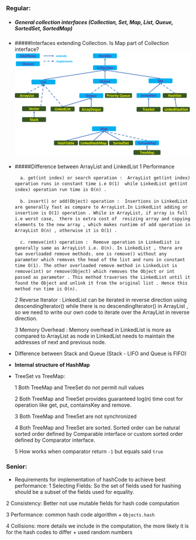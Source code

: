 ### Regular:
- ##### General collection interfaces (Collection, Set, Map, List, Queue, SortedSet, SortedMap)
- #####Interfaces extending Collection. Is Map part of Collection interface?
  ![ac](../img/java-collection-architecture.png)
- #####Difference between ArrayList and LinkedList
    1 Performance
    
        a. get(int index) or search operation :  ArrayList get(int index) operation runs in constant time i.e O(1)  while LinkedList get(int index) operation run time is O(n) .
    
        b. insert() or add(Object) operation :  Insertions in LinkedList are generally fast as compare to ArrayList.In LinkedList adding or insertion is O(1) operation . While in ArrayList, if array is full i.e worst case,  there is extra cost of  resizing array and copying elements to the new array , which makes runtime of add operation in ArrayList O(n) , otherwise it is O(1) .

        c. remove(int) operation :  Remove operation in LinkedList is generally same as ArrayList i.e. O(n). In LinkedList , there are two overloaded remove methods. one is remove() without any parameter which removes the head of the list and runs in constant time O(1). The other overloaded remove method in LinkedList is remove(int) or remove(Object) which removes the Object or int passed as parameter . This method traverses the LinkedList until it found the Object and unlink it from the original list . Hence this method run time is O(n).

    2  Reverse  Iterator :  LinkedList can be iterated in reverse direction using descendingIterator() while there is no descendingIterator() in ArrayList , so we need to write our own code to iterate over the ArrayList in reverse direction.

    3 Memory Overhead :  Memory overhead in LinkedList is more as compared to ArrayList as node in LinkedList needs to maintain the addresses of next and previous node.
 - Difference between Stack and Queue (Stack - LIFO and Queue is FIFO)
 - **Internal structure of HashMap**
 - TreeSet vs TreeMap:
 
    1 Both TreeMap and TreeSet do not permit null values
    
    2 Both TreeMap and TreeSet provides guaranteed log(n) time cost for operation like get, put, containsKey and remove.
    
    3 Both TreeMap and TreeSet are not synchronized
    
    4 Both TreeMap and TreeSet are sorted. Sorted order can be natural sorted order defined by Comparable interface or custom sorted order defined by Comparator interface.
    
    5 How works when comparator return `-1` but equals said `true`
      
### Senior:
- Requirements for implementation of hashCode to achieve best performance:
 1 Selecting Fields: So the set of fields used for hashing should be a subset of the fields used for equality.
 
 2 Consistency: Better not use mutable fields for hash code computation
 
 3 Performance: common hash code algorithm + `Objects.hash`
 
 4 Collisions: more details we include in the computation, the more likely it is for the hash codes to differ + used random numbers

